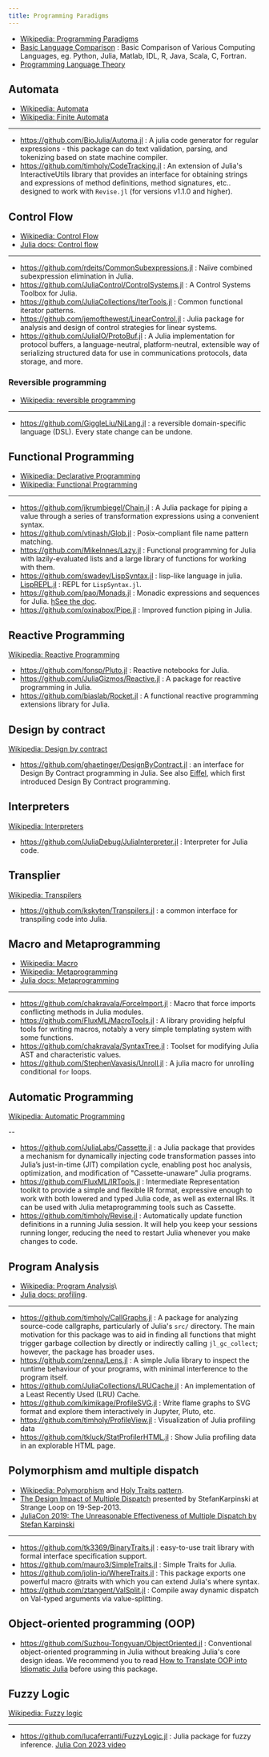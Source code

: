 ```yaml
---
title: Programming Paradigms
---
```


- [Wikipedia: Programming Paradigms](https://en.wikipedia.org/wiki/Programming_paradigm)
- [Basic Language Comparison](https://github.com/JulesKouatchou/basic_language_comparison) : Basic Comparison of Various Computing Languages, eg. Python, Julia, Matlab, IDL, R, Java, Scala, C, Fortran.
- [Programming Language Theory](https://github.com/steshaw/plt)

## Automata

- [Wikipedia: Automata](https://en.wikipedia.org/wiki/Category:Automata_(computation))
- [Wikipedia: Finite Automata](https://en.wikipedia.org/wiki/Category:Finite_automata)

---

- https://github.com/BioJulia/Automa.jl : A julia code generator for regular expressions - this package can do text validation, parsing, and tokenizing based on state machine compiler.
- https://github.com/timholy/CodeTracking.jl : An extension of Julia's InteractiveUtils library that provides an interface for obtaining strings and expressions of method definitions, method signatures, etc.. designed to work with `Revise.jl` (for versions v1.1.0 and higher).


## Control Flow

- [Wikipedia: Control Flow](https://en.wikipedia.org/wiki/Category:Control_flow)
- [Julia docs: Control flow](https://docs.julialang.org/en/v1/manual/control-flow/)

---

- https://github.com/rdeits/CommonSubexpressions.jl : Naïve combined subexpression elimination in Julia.
- https://github.com/JuliaControl/ControlSystems.jl : A Control Systems Toolbox for Julia.
- https://github.com/JuliaCollections/IterTools.jl : Common functional iterator patterns.
- https://github.com/jemofthewest/LinearControl.jl : Julia package for analysis and design of control strategies for linear systems.
- https://github.com/JuliaIO/ProtoBuf.jl : A Julia implementation for protocol buffers, a language-neutral, platform-neutral, extensible way of serializing structured data for use in communications protocols, data storage, and more.

### Reversible programming

- [Wikipedia: reversible programming](https://en.wikipedia.org/wiki/Reversible_computing)

---

- https://github.com/GiggleLiu/NiLang.jl : a reversible domain-specific language (DSL). Every state change can be undone.

## Functional Programming

- [Wikipedia: Declarative Programming](https://en.wikipedia.org/wiki/Declarative_programming)
- [Wikipedia: Functional Programming](https://en.wikipedia.org/wiki/Functional_programming)

---

- https://github.com/jkrumbiegel/Chain.jl : A Julia package for piping a value through a series of transformation expressions using a convenient syntax.
- https://github.com/vtjnash/Glob.jl : Posix-compliant file name pattern matching.
- https://github.com/MikeInnes/Lazy.jl : Functional programming for Julia with lazily-evaluated lists and a large library of functions for working with them.
- https://github.com/swadey/LispSyntax.jl : lisp-like language in julia. [LispREPL.jl](https://github.com/swadey/LispREPL.jl) : REPL for `LispSyntax.jl`.
- https://github.com/pao/Monads.jl : Monadic expressions and sequences for Julia. [hSee the doc](https://monadsjl.readthedocs.io/en/latest/).
- https://github.com/oxinabox/Pipe.jl : Improved function piping in Julia.

## Reactive Programming

[Wikipedia: Reactive Programming](https://en.wikipedia.org/wiki/Reactive_programming)

- https://github.com/fonsp/Pluto.jl : Reactive notebooks for Julia.
- https://github.com/JuliaGizmos/Reactive.jl : A package for reactive programming in Julia.
- https://github.com/biaslab/Rocket.jl : A functional reactive programming extensions library for Julia.

## Design by contract

[Wikipedia: Design by contract](https://en.wikipedia.org/wiki/Design_by_contract)

- https://github.com/ghaetinger/DesignByContract.jl : an interface for Design By Contract programming in Julia. See also [Eiffel](https://www.eiffel.org/doc/eiffel/Learning_Eiffel), which first introduced Design By Contract programming.

## Interpreters

[Wikipedia: Interpreters](https://en.wikipedia.org/wiki/Category:Interpreters_(computing))

- https://github.com/JuliaDebug/JuliaInterpreter.jl : Interpreter for Julia code.

## Transplier

[Wikipedia: Transpilers](https://en.wikipedia.org/wiki/Source-to-source_compiler)

- https://github.com/kskyten/Transpilers.jl : a common interface for transpiling code into Julia.

## Macro and Metaprogramming

- [Wikipedia: Macro](https://en.wikipedia.org/wiki/Macro_(computer_science))
- [Wikipedia: Metaprogramming](https://en.wikipedia.org/wiki/Metaprogramming)
- [Julia docs: Metaprogramming](https://docs.julialang.org/en/v1/manual/metaprogramming/#Metaprogramming)

---

- https://github.com/chakravala/ForceImport.jl : Macro that force imports conflicting methods in Julia modules.
- https://github.com/FluxML/MacroTools.jl : A library providing helpful tools for writing macros, notably a very simple templating system with some functions.
- https://github.com/chakravala/SyntaxTree.jl : Toolset for modifying Julia AST and characteristic values.
- https://github.com/StephenVavasis/Unroll.jl : A julia macro for unrolling conditional `for` loops.

## Automatic Programming

[Wikipedia: Automatic Programming](https://en.wikipedia.org/wiki/Automatic_programming)

--

- https://github.com/JuliaLabs/Cassette.jl : a Julia package that provides a mechanism for dynamically injecting code transformation passes into Julia’s just-in-time (JIT) compilation cycle, enabling post hoc analysis, optimization, and modification of "Cassette-unaware" Julia programs.
- https://github.com/FluxML/IRTools.jl : Intermediate Representation toolkit to provide a simple and flexible IR format, expressive enough to work with both lowered and typed Julia code, as well as external IRs. It can be used with Julia metaprogramming tools such as Cassette.
- https://github.com/timholy/Revise.jl : Automatically update function definitions in a running Julia session. It will help you keep your sessions running longer, reducing the need to restart Julia whenever you make changes to code.

## Program Analysis


- [Wikipedia: Program Analysis](https://en.wikipedia.org/wiki/Category:Program_analysis)\
- [Julia docs: profiling](https://docs.julialang.org/en/v1/manual/profile/).

---

- https://github.com/timholy/CallGraphs.jl : A package for analyzing source-code callgraphs, particularly of Julia's `src/` directory. The main motivation for this package was to aid in finding all functions that might trigger garbage collection by directly or indirectly calling `jl_gc_collect`; however, the package has broader uses.
- https://github.com/zenna/Lens.jl : A simple Julia library to inspect the runtime behaviour of your programs, with minimal interference to the program itself.
- https://github.com/JuliaCollections/LRUCache.jl : An implementation of a Least Recently Used (LRU) Cache.
- https://github.com/kimikage/ProfileSVG.jl : Write flame graphs to SVG format and explore them interactively in Jupyter, Pluto, etc.
- https://github.com/timholy/ProfileView.jl : Visualization of Julia profiling data
- https://github.com/tkluck/StatProfilerHTML.jl : Show Julia profiling data in an explorable HTML page.

## Polymorphism amd multiple dispatch

- [Wikipedia: Polymorphism](https://en.wikipedia.org/wiki/Category:Polymorphism_(computer_science)) and [Holy Traits pattern](https://ahsmart.com/pub/holy-traits-design-patterns-and-best-practice-book.html).
- [The Design Impact of Multiple Dispatch](https://nbviewer.jupyter.org/gist/StefanKarpinski/b8fe9dbb36c1427b9f22) presented by StefanKarpinski at Strange Loop on 19-Sep-2013.
- [JuliaCon 2019: The Unreasonable Effectiveness of Multiple Dispatch by Stefan Karpinski](https://youtu.be/kc9HwsxE1OY)

---

- https://github.com/tk3369/BinaryTraits.jl : easy-to-use trait library with formal interface specification support.
- https://github.com/mauro3/SimpleTraits.jl : Simple Traits for Julia.
- https://github.com/jolin-io/WhereTraits.jl : This package exports one powerful macro @traits with which you can extend Julia's where syntax.
- https://github.com/ztangent/ValSplit.jl : Compile away dynamic dispatch on Val-typed arguments via value-splitting.

## Object-oriented programming (OOP)

- https://github.com/Suzhou-Tongyuan/ObjectOriented.jl : Conventional object-oriented programming in Julia without breaking Julia's core design ideas. We recommend you to read [How to Translate OOP into Idiomatic Julia](https://suzhou-tongyuan.github.io/ObjectOriented.jl/dev/how-to-translate-oop-into-julia) before using this package.

## Fuzzy Logic

[Wikipedia: Fuzzy logic](https://en.wikipedia.org/wiki/Fuzzy_logic)

---

- https://github.com/lucaferranti/FuzzyLogic.jl : Julia package for fuzzy inference. [Julia Con 2023 video](https://www.youtube.com/watch?v=6WfX3e-aOBc)
